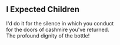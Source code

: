 I Expected Children
-------------------
I'd do it for the silence in which you conduct  
for the doors of cashmire you've returned.  
The profound dignity of the bottle!  
